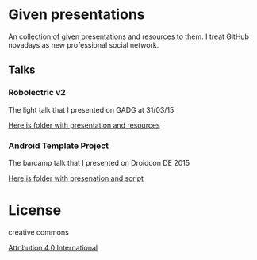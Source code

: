 # Given presentations
An collection of given presentations and resources to them. I treat GitHub novadays as new professional social network.

## Talks
### Robolectric v2
The light talk that I presented on GADG at 31/03/15

[Here is folder with presentation and resources](robolectric-v2)

### Android Template Project
The barcamp talk that I presented on Droidcon DE 2015

[Here is folder with presenation and script](droidcon-de)

# License

creative commons

[Attribution 4.0 International](https://creativecommons.org/licenses/by/4.0/)

